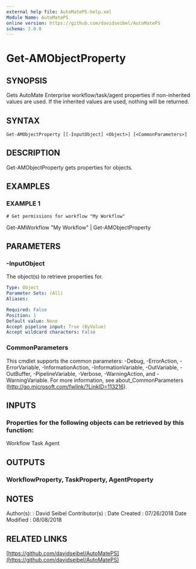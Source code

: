 ```yaml
---
external help file: AutoMatePS-help.xml
Module Name: AutoMatePS
online version: https://github.com/davidseibel/AutoMatePS
schema: 2.0.0
---
```


# Get-AMObjectProperty

## SYNOPSIS
Gets AutoMate Enterprise workflow/task/agent properties if non-inherited values are used. 
If the inherited values are used, nothing will be returned.

## SYNTAX

```
Get-AMObjectProperty [[-InputObject] <Object>] [<CommonParameters>]
```

## DESCRIPTION
Get-AMObjectProperty gets properties for objects.

## EXAMPLES

### EXAMPLE 1
```
# Get permissions for workflow "My Workflow"
```

Get-AMWorkflow "My Workflow" | Get-AMObjectProperty

## PARAMETERS

### -InputObject
The object(s) to retrieve properties for.

```yaml
Type: Object
Parameter Sets: (All)
Aliases:

Required: False
Position: 1
Default value: None
Accept pipeline input: True (ByValue)
Accept wildcard characters: False
```

### CommonParameters
This cmdlet supports the common parameters: -Debug, -ErrorAction, -ErrorVariable, -InformationAction, -InformationVariable, -OutVariable, -OutBuffer, -PipelineVariable, -Verbose, -WarningAction, and -WarningVariable.
For more information, see about_CommonParameters (http://go.microsoft.com/fwlink/?LinkID=113216).

## INPUTS

### Properties for the following objects can be retrieved by this function:
Workflow
Task
Agent

## OUTPUTS

### WorkflowProperty, TaskProperty, AgentProperty

## NOTES
Author(s):     : David Seibel
Contributor(s) :
Date Created   : 07/26/2018
Date Modified  : 08/08/2018

## RELATED LINKS

[https://github.com/davidseibel/AutoMatePS](https://github.com/davidseibel/AutoMatePS)

